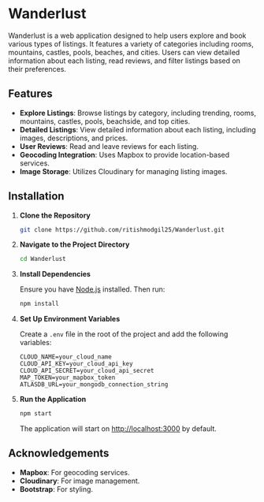 # Wanderlust

Wanderlust is a web application designed to help users explore and book various types of listings. It features a variety of categories including rooms, mountains, castles, pools, beaches, and cities. Users can view detailed information about each listing, read reviews, and filter listings based on their preferences.

## Features

- **Explore Listings**: Browse listings by category, including trending, rooms, mountains, castles, pools, beachside, and top cities.
- **Detailed Listings**: View detailed information about each listing, including images, descriptions, and prices.
- **User Reviews**: Read and leave reviews for each listing.
- **Geocoding Integration**: Uses Mapbox to provide location-based services.
- **Image Storage**: Utilizes Cloudinary for managing listing images.

## Installation

1. **Clone the Repository**

    ```bash
    git clone https://github.com/ritishmodgil25/Wanderlust.git
    ```

2. **Navigate to the Project Directory**

    ```bash
    cd Wanderlust
    ```

3. **Install Dependencies**

    Ensure you have [Node.js](https://nodejs.org/) installed. Then run:

    ```bash
    npm install
    ```

4. **Set Up Environment Variables**

    Create a `.env` file in the root of the project and add the following variables:

    ```env
    CLOUD_NAME=your_cloud_name
    CLOUD_API_KEY=your_cloud_api_key
    CLOUD_API_SECRET=your_cloud_api_secret
    MAP_TOKEN=your_mapbox_token
    ATLASDB_URL=your_mongodb_connection_string
    ```

5. **Run the Application**

    ```bash
    npm start
    ```

    The application will start on [http://localhost:3000](http://localhost:3000) by default.
   

## Acknowledgements

- **Mapbox**: For geocoding services.
- **Cloudinary**: For image management.
- **Bootstrap**: For styling.

